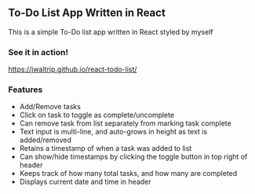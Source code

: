 ## To-Do List App Written in React

This is a simple To-Do list app written in React styled by myself

### See it in action!
https://jwaltrip.github.io/react-todo-list/

### Features
* Add/Remove tasks
* Click on task to toggle as complete/uncomplete
* Can remove task from list separately from marking task complete
* Text input is multi-line, and auto-grows in height as text is added/removed
* Retains a timestamp of when a task was added to list
* Can show/hide timestamps by clicking the toggle button in top right of header
* Keeps track of how many total tasks, and how many are completed
* Displays current date and time in header